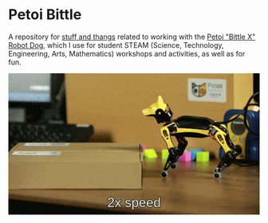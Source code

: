 # Petoi Bittle

A repository for [stuff and thangs](https://knowyourmeme.com/memes/subcultures/the-walking-dead#:~:text=Related%20Memes-,Stuff%20and%20Things,-%22Stuff%20and%20Things) related to working with the [Petoi "Bittle X" Robot Dog](https://www.petoi.com/), which I use for student STEAM (Science, Technology, Engineering, Arts, Mathematics) workshops and activities, as well as for fun.

![Walking](./images/walking.gif)
